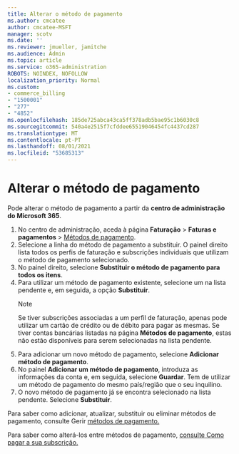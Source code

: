 ```yaml
---
title: Alterar o método de pagamento
ms.author: cmcatee
author: cmcatee-MSFT
manager: scotv
ms.date: ''
ms.reviewer: jmueller, jamitche
ms.audience: Admin
ms.topic: article
ms.service: o365-administration
ROBOTS: NOINDEX, NOFOLLOW
localization_priority: Normal
ms.custom:
- commerce_billing
- "1500001"
- "277"
- "4852"
ms.openlocfilehash: 185de725abca43ca5ff378adb5bae95c1b6030c8
ms.sourcegitcommit: 540a4e2515f7cfddee65519046454fc4437cd287
ms.translationtype: MT
ms.contentlocale: pt-PT
ms.lasthandoff: 08/01/2021
ms.locfileid: "53685313"
---
```

# <a name="change-payment-method"></a>Alterar o método de pagamento

Pode alterar o método de pagamento a partir da **centro de administração do Microsoft 365**.
  
1. No centro de administração, aceda à página **Faturação** > **Faturas e pagamentos** > [Métodos de pagamento](https://go.microsoft.com/fwlink/p/?linkid=2018806).
2. Selecione a linha do método de pagamento a substituir. O painel direito lista todos os perfis de faturação e subscrições individuais que utilizam o método de pagamento selecionado.
3. No painel direito, selecione **Substituir o método de pagamento para todos os itens**.
4. Para utilizar um método de pagamento existente, selecione um na lista pendente e, em seguida, a opção **Substituir**.
    > [!NOTE]
    > Se tiver subscrições associadas a um perfil de faturação, apenas pode utilizar um cartão de crédito ou de débito para pagar as mesmas. Se tiver contas bancárias listadas na página **Métodos de pagamento**, estas não estão disponíveis para serem selecionadas na lista pendente.
5. Para adicionar um novo método de pagamento, selecione **Adicionar método de pagamento**.
6. No painel **Adicionar um método de pagamento**, introduza as informações da conta e, em seguida, selecione **Guardar**. Tem de utilizar um método de pagamento do mesmo país/região que o seu inquilino.
7. O novo método de pagamento já se encontra selecionado na lista pendente. Selecione **Substituir**.

Para saber como adicionar, atualizar, substituir ou eliminar métodos de pagamento, consulte Gerir [métodos de pagamento.](/microsoft-365/commerce/billing-and-payments/manage-payment-methods)

Para saber como alterá-los entre métodos de pagamento, [consulte Como pagar a sua subscrição.](/microsoft-365/commerce/billing-and-payments/pay-for-your-subscription)